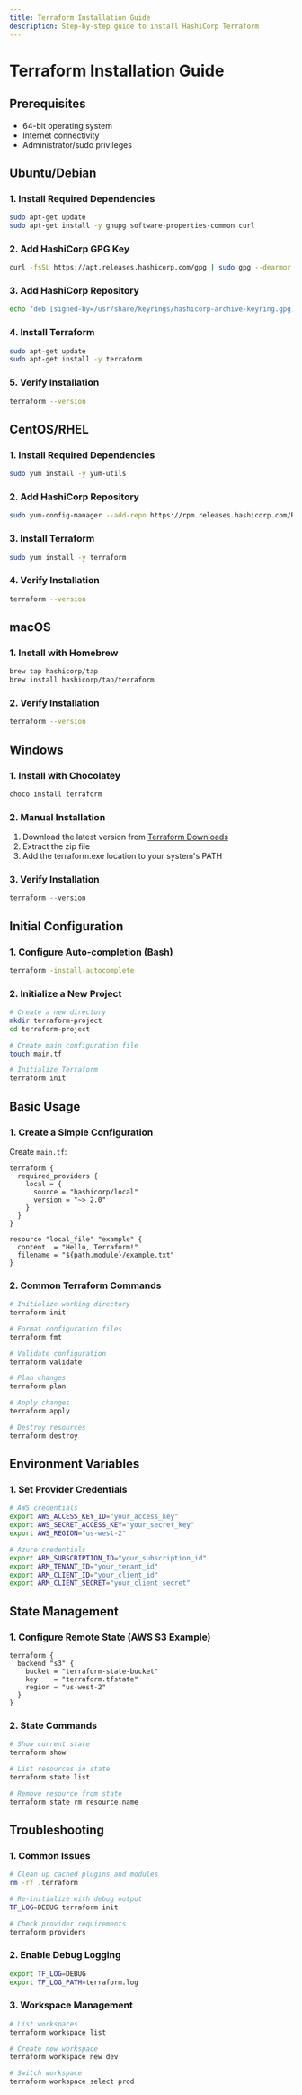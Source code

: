 ```yaml
---
title: Terraform Installation Guide
description: Step-by-step guide to install HashiCorp Terraform
---
```


# Terraform Installation Guide

## Prerequisites
- 64-bit operating system
- Internet connectivity
- Administrator/sudo privileges

## Ubuntu/Debian

### 1. Install Required Dependencies
```bash
sudo apt-get update
sudo apt-get install -y gnupg software-properties-common curl
```

### 2. Add HashiCorp GPG Key
```bash
curl -fsSL https://apt.releases.hashicorp.com/gpg | sudo gpg --dearmor -o /usr/share/keyrings/hashicorp-archive-keyring.gpg
```

### 3. Add HashiCorp Repository
```bash
echo "deb [signed-by=/usr/share/keyrings/hashicorp-archive-keyring.gpg] https://apt.releases.hashicorp.com $(lsb_release -cs) main" | sudo tee /etc/apt/sources.list.d/hashicorp.list
```

### 4. Install Terraform
```bash
sudo apt-get update
sudo apt-get install -y terraform
```

### 5. Verify Installation
```bash
terraform --version
```

## CentOS/RHEL

### 1. Install Required Dependencies
```bash
sudo yum install -y yum-utils
```

### 2. Add HashiCorp Repository
```bash
sudo yum-config-manager --add-repo https://rpm.releases.hashicorp.com/RHEL/hashicorp.repo
```

### 3. Install Terraform
```bash
sudo yum install -y terraform
```

### 4. Verify Installation
```bash
terraform --version
```

## macOS

### 1. Install with Homebrew
```bash
brew tap hashicorp/tap
brew install hashicorp/tap/terraform
```

### 2. Verify Installation
```bash
terraform --version
```

## Windows

### 1. Install with Chocolatey
```powershell
choco install terraform
```

### 2. Manual Installation
1. Download the latest version from [Terraform Downloads](https://www.terraform.io/downloads.html)
2. Extract the zip file
3. Add the terraform.exe location to your system's PATH

### 3. Verify Installation
```powershell
terraform --version
```

## Initial Configuration

### 1. Configure Auto-completion (Bash)
```bash
terraform -install-autocomplete
```

### 2. Initialize a New Project
```bash
# Create a new directory
mkdir terraform-project
cd terraform-project

# Create main configuration file
touch main.tf

# Initialize Terraform
terraform init
```

## Basic Usage

### 1. Create a Simple Configuration
Create `main.tf`:
```hcl
terraform {
  required_providers {
    local = {
      source = "hashicorp/local"
      version = "~> 2.0"
    }
  }
}

resource "local_file" "example" {
  content  = "Hello, Terraform!"
  filename = "${path.module}/example.txt"
}
```

### 2. Common Terraform Commands
```bash
# Initialize working directory
terraform init

# Format configuration files
terraform fmt

# Validate configuration
terraform validate

# Plan changes
terraform plan

# Apply changes
terraform apply

# Destroy resources
terraform destroy
```

## Environment Variables

### 1. Set Provider Credentials
```bash
# AWS credentials
export AWS_ACCESS_KEY_ID="your_access_key"
export AWS_SECRET_ACCESS_KEY="your_secret_key"
export AWS_REGION="us-west-2"

# Azure credentials
export ARM_SUBSCRIPTION_ID="your_subscription_id"
export ARM_TENANT_ID="your_tenant_id"
export ARM_CLIENT_ID="your_client_id"
export ARM_CLIENT_SECRET="your_client_secret"
```

## State Management

### 1. Configure Remote State (AWS S3 Example)
```hcl
terraform {
  backend "s3" {
    bucket = "terraform-state-bucket"
    key    = "terraform.tfstate"
    region = "us-west-2"
  }
}
```

### 2. State Commands
```bash
# Show current state
terraform show

# List resources in state
terraform state list

# Remove resource from state
terraform state rm resource.name
```

## Troubleshooting

### 1. Common Issues
```bash
# Clean up cached plugins and modules
rm -rf .terraform

# Re-initialize with debug output
TF_LOG=DEBUG terraform init

# Check provider requirements
terraform providers
```

### 2. Enable Debug Logging
```bash
export TF_LOG=DEBUG
export TF_LOG_PATH=terraform.log
```

### 3. Workspace Management
```bash
# List workspaces
terraform workspace list

# Create new workspace
terraform workspace new dev

# Switch workspace
terraform workspace select prod
``` 